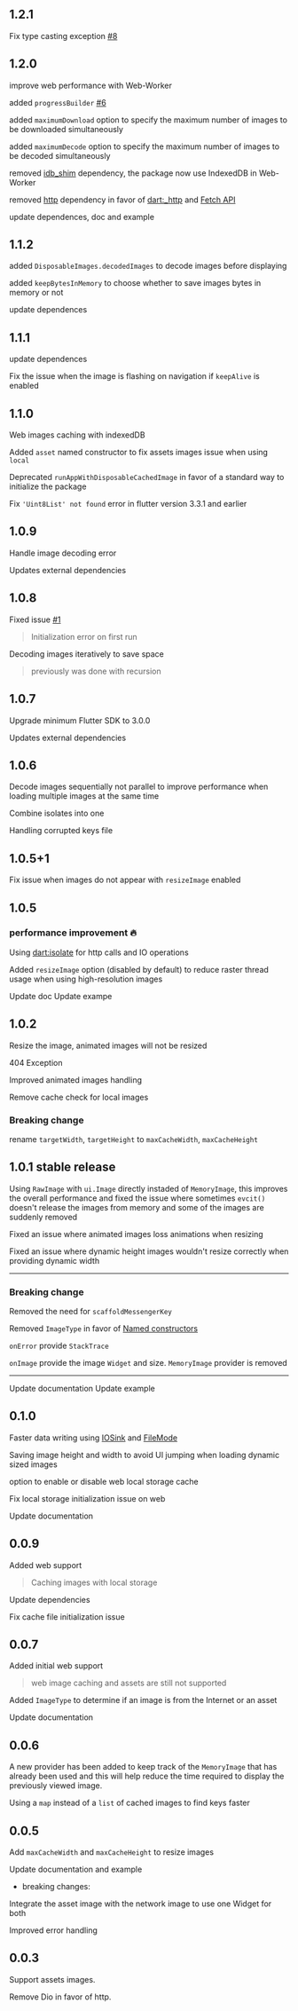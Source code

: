 ## 1.2.1

Fix type casting exception [#8](https://github.com/7mada123/disposable_cached_images/pull/8)

## 1.2.0

improve web performance with Web-Worker

added `progressBuilder` [#6](https://github.com/7mada123/disposable_cached_images/issues/6)

added `maximumDownload` option to specify the maximum number of images to be downloaded simultaneously

added `maximumDecode` option to specify the maximum number of images to be decoded simultaneously

removed [idb_shim](https://pub.dev/packages/http) dependency, the package now use IndexedDB in Web-Worker

removed [http](https://pub.dev/packages/idb_shim) dependency in favor of [dart:_http]() and [Fetch API](https://developer.mozilla.org/en-US/docs/Web/API/Fetch_API)

update dependences, doc and example

## 1.1.2

added `DisposableImages.decodedImages` to decode images before displaying

added `keepBytesInMemory` to choose whether to save images bytes in memory or not

update dependences

## 1.1.1

update dependences

Fix the issue when the image is flashing on navigation if `keepAlive` is enabled

## 1.1.0

Web images caching with indexedDB

Added `asset` named constructor to fix assets images issue when using `local`

Deprecated `runAppWithDisposableCachedImage` in favor of a standard way to initialize the package

Fix `'Uint8List' not found` error in flutter version 3.3.1 and earlier

## 1.0.9

Handle image decoding error

Updates external dependencies

## 1.0.8

Fixed issue [#1](https://github.com/7mada123/disposable_cached_images/issues/1)
> Initialization error on first run

Decoding images iteratively to save space
> previously was done with recursion

## 1.0.7

Upgrade minimum Flutter SDK to 3.0.0

Updates external dependencies

## 1.0.6

Decode images sequentially not parallel to improve performance when loading multiple images at the same time

Combine isolates into one

Handling corrupted keys file

## 1.0.5+1

Fix issue when images do not appear with `resizeImage` enabled

## 1.0.5

### performance improvement :fire:

Using [dart:isolate](https://api.dart.dev/stable/2.16.2/dart-isolate/dart-isolate-library.html) for http calls and IO operations

Added `resizeImage` option (disabled by default) to reduce raster thread usage when using high-resolution images

Update doc
Update exampe

## 1.0.2

Resize the image, animated images will not be resized

404 Exception

Improved animated images handling

Remove cache check for local images

### Breaking change

rename `targetWidth`, `targetHeight` to `maxCacheWidth`, `maxCacheHeight`

## 1.0.1 stable release

Using `RawImage` with `ui.Image` directly instaded of `MemoryImage`, this improves the overall performance and fixed the issue where sometimes `evcit()` doesn't release the images from memory and some of the images are suddenly removed

Fixed an issue where animated images loss animations when resizing

Fixed an issue where dynamic height images wouldn't resize correctly when providing dynamic width

---

### Breaking change

Removed the need for `scaffoldMessengerKey`

Removed `ImageType` in favor of [Named constructors](https://dart.dev/guides/language/language-tour#named-constructors)

`onError` provide `StackTrace`

`onImage` provide the image `Widget` and size. `MemoryImage` provider is removed

---

Update documentation
Update example

## 0.1.0

Faster data writing using [IOSink](https://api.flutter.dev/flutter/dart-io/IOSink-class.html) and [FileMode](https://api.flutter.dev/flutter/dart-io/FileMode-class.html)

Saving image height and width to avoid UI jumping when loading dynamic sized images

option to enable or disable web local storage cache

Fix local storage initialization issue on web

Update documentation

## 0.0.9

Added web support

> Caching images with local storage

Update dependencies

Fix cache file initialization issue

## 0.0.7

Added initial web support

> web image caching and assets are still not supported

Added `ImageType` to determine if an image is from the Internet or an asset

Update documentation

## 0.0.6

A new provider has been added to keep track of the `MemoryImage` that has already been used and this will help reduce the time required to display the previously viewed image.

Using a `map` instead of a `list` of cached images to find keys faster

## 0.0.5

Add `maxCacheWidth` and `maxCacheHeight` to resize images

Update documentation and example

- breaking changes:

Integrate the asset image with the network image to use one Widget for both

Improved error handling

## 0.0.3

Support assets images.

Remove Dio in favor of http.